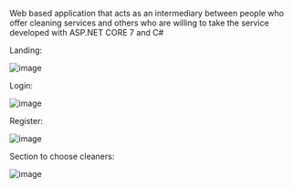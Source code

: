 Web based application that acts as an intermediary between people who offer cleaning services and others who are willing to take the service developed with ASP.NET CORE 7 and C#

Landing:

![image](https://github.com/IssaelR/LimpiaMAS/assets/92474827/69eaf185-b62c-4629-8cad-3dcbc5187d37)

Login:

![image](https://github.com/IssaelR/LimpiaMAS/assets/92474827/415794cb-63f7-4026-bc81-3cf4d0b464bb)

Register:

![image](https://github.com/IssaelR/LimpiaMAS/assets/92474827/20815886-e4d7-4b0a-89a4-3635cb7f430c)

Section to choose cleaners:

![image](https://github.com/IssaelR/LimpiaMAS/assets/92474827/022479df-832f-4d0f-b0bb-6f11127cb5d2)

